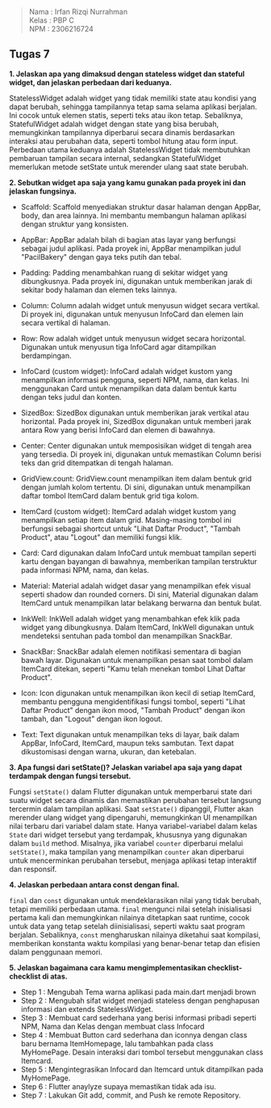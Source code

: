 > Nama : Irfan Rizqi Nurrahman  
> Kelas : PBP C  
> NPM : 2306216724  


## Tugas 7

**1. Jelaskan apa yang dimaksud dengan stateless widget dan stateful widget, dan jelaskan perbedaan dari keduanya.**


StatelessWidget adalah widget yang tidak memiliki state atau kondisi yang dapat berubah, sehingga tampilannya tetap sama selama aplikasi berjalan. Ini cocok untuk elemen statis, seperti teks atau ikon tetap. Sebaliknya, StatefulWidget adalah widget dengan state yang bisa berubah, memungkinkan tampilannya diperbarui secara dinamis berdasarkan interaksi atau perubahan data, seperti tombol hitung atau form input. Perbedaan utama keduanya adalah StatelessWidget tidak membutuhkan pembaruan tampilan secara internal, sedangkan StatefulWidget memerlukan metode setState untuk merender ulang saat state berubah.

**2. Sebutkan widget apa saja yang kamu gunakan pada proyek ini dan jelaskan fungsinya.**

 - Scaffold: Scaffold menyediakan struktur dasar halaman dengan  AppBar, body, dan area lainnya. Ini membantu membangun halaman aplikasi dengan struktur yang konsisten.

 - AppBar: AppBar adalah bilah di bagian atas layar yang berfungsi sebagai judul aplikasi. Pada proyek ini, AppBar menampilkan judul "PacilBakery" dengan gaya teks putih dan tebal.

 - Padding: Padding menambahkan ruang di sekitar widget yang dibungkusnya. Pada proyek ini, digunakan untuk memberikan jarak di sekitar body halaman dan elemen teks lainnya.

 - Column: Column adalah widget untuk menyusun widget secara vertikal. Di proyek ini, digunakan untuk menyusun InfoCard dan elemen lain secara vertikal di halaman.

 - Row: Row adalah widget untuk menyusun widget secara horizontal. Digunakan untuk menyusun tiga InfoCard agar ditampilkan berdampingan.

 - InfoCard (custom widget): InfoCard adalah widget kustom yang menampilkan informasi pengguna, seperti NPM, nama, dan kelas. Ini menggunakan Card untuk menampilkan data dalam bentuk kartu dengan teks judul dan konten.

 - SizedBox: SizedBox digunakan untuk memberikan jarak vertikal atau horizontal. Pada proyek ini, SizedBox digunakan untuk memberi jarak antara Row yang berisi InfoCard dan elemen di bawahnya.

 - Center: Center digunakan untuk memposisikan widget di tengah area yang tersedia. Di proyek ini, digunakan untuk memastikan Column berisi teks dan grid ditempatkan di tengah halaman.

 - GridView.count: GridView.count menampilkan item dalam bentuk grid dengan jumlah kolom tertentu. Di sini, digunakan untuk menampilkan daftar tombol ItemCard dalam bentuk grid tiga kolom.

 - ItemCard (custom widget): ItemCard adalah widget kustom yang menampilkan setiap item dalam grid. Masing-masing tombol ini berfungsi sebagai shortcut untuk "Lihat Daftar Product", "Tambah Product", atau "Logout" dan memiliki fungsi klik.

 - Card: Card digunakan dalam InfoCard untuk membuat tampilan seperti kartu dengan bayangan di bawahnya, memberikan tampilan terstruktur pada informasi NPM, nama, dan kelas.

 - Material: Material adalah widget dasar yang menampilkan efek visual seperti shadow dan rounded corners. Di sini, Material digunakan dalam ItemCard untuk menampilkan latar belakang berwarna dan bentuk bulat.

 - InkWell: InkWell adalah widget yang menambahkan efek klik pada widget yang dibungkusnya. Dalam ItemCard, InkWell digunakan untuk mendeteksi sentuhan pada tombol dan menampilkan SnackBar.

 - SnackBar: SnackBar adalah elemen notifikasi sementara di bagian bawah layar. Digunakan untuk menampilkan pesan saat tombol dalam ItemCard ditekan, seperti "Kamu telah menekan tombol Lihat Daftar Product".

 - Icon: Icon digunakan untuk menampilkan ikon kecil di setiap ItemCard, membantu pengguna mengidentifikasi fungsi tombol, seperti "Lihat Daftar Product" dengan ikon mood, "Tambah Product" dengan ikon tambah, dan "Logout" dengan ikon logout.

 - Text: Text digunakan untuk menampilkan teks di layar, baik dalam AppBar, InfoCard, ItemCard, maupun teks sambutan. Text dapat dikustomisasi dengan warna, ukuran, dan ketebalan.


**3. Apa fungsi dari setState()? Jelaskan variabel apa saja yang dapat terdampak dengan fungsi tersebut.**

Fungsi `setState()` dalam Flutter digunakan untuk memperbarui state dari suatu widget secara dinamis dan memastikan perubahan tersebut langsung tercermin dalam tampilan aplikasi. Saat `setState()` dipanggil, Flutter akan merender ulang widget yang dipengaruhi, memungkinkan UI menampilkan nilai terbaru dari variabel dalam state. Hanya variabel-variabel dalam kelas `State` dari widget tersebut yang terdampak, khususnya yang digunakan dalam `build` method. Misalnya, jika variabel `counter` diperbarui melalui `setState()`, maka tampilan yang menampilkan `counter` akan diperbarui untuk mencerminkan perubahan tersebut, menjaga aplikasi tetap interaktif dan responsif.

**4. Jelaskan perbedaan antara const dengan final.**

`final` dan `const` digunakan untuk mendeklarasikan nilai yang tidak berubah, tetapi memiliki perbedaan utama. `final` mengunci nilai setelah inisialisasi pertama kali dan memungkinkan nilainya ditetapkan saat runtime, cocok untuk data yang tetap setelah diinisialisasi, seperti waktu saat program berjalan. Sebaliknya, `const` mengharuskan nilainya diketahui saat kompilasi, memberikan konstanta waktu kompilasi yang benar-benar tetap dan efisien dalam penggunaan memori.

**5. Jelaskan bagaimana cara kamu mengimplementasikan checklist-checklist di atas.**

- Step 1 : Mengubah Tema warna aplikasi pada main.dart menjadi brown
- Step 2 : Mengubah sifat widget menjadi stateless dengan penghapusan informasi dan extends StatelessWidget.
- Step 3 : Membuat card sederhana yang berisi informasi pribadi seperti NPM, Nama dan Kelas dengan membuat class Infocard
- Step 4 : Membuat Button card sederhana dan iconnya dengan class baru bernama ItemHomepage, lalu tambahkan pada class MyHomePage. Desain interaksi dari tombol tersebut menggunakan class Itemcard.
- Step 5 : Mengintegrasikan Infocard dan Itemcard untuk ditampilkan pada MyHomePage.
- Step 6 : Flutter anaylyze supaya memastikan tidak ada isu.
- Step 7 : Lakukan Git add, commit, and Push ke remote Repository.